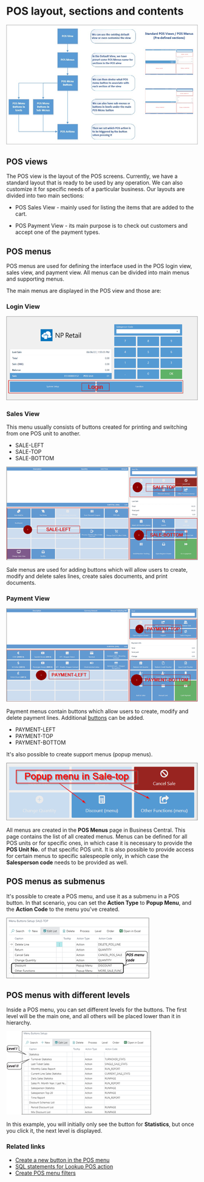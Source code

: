 # POS layout, sections and contents

![pos_menu_views](../images/pos_menus_views.png)

## POS views

The POS view is the layout of the POS screens. Currently, we have a standard layout that is ready to be used by any operation. We can also customize it for specific needs of a particular business. Our layouts are divided into two main sections: 

- POS Sales View - mainly used for listing the items that are added to the cart.

- POS Payment View - its main purpose is to check out customers and accept one of the payment types.

## POS menus

POS menus are used for defining the interface used in the POS login view, sales view, and payment view. All menus can be divided into main menus and supporting menus.  

The main menus are displayed in the POS view and those are:

### Login View

![POSmenu](../images/LOGIN.png)

### Sales View

This menu usually consists of buttons created for printing and switching from one POS unit to another. 

- SALE-LEFT
- SALE-TOP
- SALE-BOTTOM

![SALE](../images/SALE.png)

Sale menus are used for adding buttons which will allow users to create, modify and delete sales lines, create sales documents, and print documents.

### Payment View

![PAYMENT](../images/PAYMENT.png)

Payment menus contain buttons which allow users to create, modify and delete payment lines. Additional [buttons](../howto/add_button_to_pos_menu.md) can be added.

- PAYMENT-LEFT
- PAYMENT-TOP
- PAYMENT-BOTTOM

It's also possible to create support menus (popup menus).

![POPUP](../images/POPUP%20MENU.png)

All menus are created in the **POS Menus** page in Business Central.
This page contains the list of all created menus. Menus can be defined for all POS units or for specific ones, in which case it is necessary to provide the **POS Unit No.** of that specific POS unit. It is also possible to provide access for certain menus to specific salespeople only, in which case the **Salesperson code** needs to be provided as well.  

## POS menus as submenus

It's possible to create a POS menu, and use it as a submenu in a POS button. In that scenario, you can set the **Action Type** to **Popup Menu**, and the **Action Code** to the menu you've created. 

![pos_menu_sale_top](../images/pos_menu_sale_top.png)

## POS menus with different levels

Inside a POS menu, you can set different levels for the buttons. The first level will be the main one, and all others will be placed lower than it in hierarchy. 

![pos_buttons_setup_levels](../images/pos_buttons_setup_levels.png)

In this example, you will initially only see the button for **Statistics**, but once you click it, the next level is displayed.

### Related links

- [Create a new button in the POS menu](../howto/add_button_to_pos_menu.md)
- [SQL statements for Lookup POS action](../reference/sql_pos_action_filter.md)
- [Create POS menu filters](../howto/create_pos_menu_filter.md)